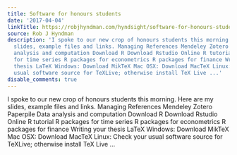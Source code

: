 ```yaml
---
title: Software for honours students
date: '2017-04-04'
linkTitle: https://robjhyndman.com/hyndsight/software-for-honours-students/
source: Rob J Hyndman
description: 'I spoke to our new crop of honours students this morning. Here are my
  slides, example files and links. Managing References Mendeley Zotero Paperpile Data
  analysis and computation Download R Download Rstudio Online R tutorial R packages
  for time series R packages for econometrics R packages for finance Writing your
  thesis LaTeX Windows: Download MikTeX Mac OSX: Download MacTeX Linux: Check your
  usual software source for TeXLive; otherwise install TeX Live ...'
disable_comments: true
---
```

I spoke to our new crop of honours students this morning. Here are my slides, example files and links. Managing References Mendeley Zotero Paperpile Data analysis and computation Download R Download Rstudio Online R tutorial R packages for time series R packages for econometrics R packages for finance Writing your thesis LaTeX Windows: Download MikTeX Mac OSX: Download MacTeX Linux: Check your usual software source for TeXLive; otherwise install TeX Live ...